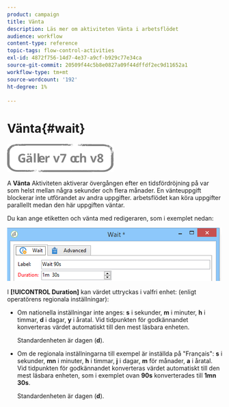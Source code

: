 ```yaml
---
product: campaign
title: Vänta
description: Läs mer om aktiviteten Vänta i arbetsflödet
audience: workflow
content-type: reference
topic-tags: flow-control-activities
exl-id: 4872f756-14d7-4e37-a9cf-b929c77e34ca
source-git-commit: 20509f44c5b8e0827a09f44dffdf2ec9d11652a1
workflow-type: tm+mt
source-wordcount: '192'
ht-degree: 1%

---
```


# Vänta{#wait}

![](../../assets/common.svg)

A **Vänta** Aktiviteten aktiverar övergången efter en tidsfördröjning på var som helst mellan några sekunder och flera månader. En vänteuppgift blockerar inte utförandet av andra uppgifter. arbetsflödet kan köra uppgifter parallellt medan den här uppgiften väntar.

Du kan ange etiketten och vänta med redigeraren, som i exemplet nedan:

![](assets/edit_wait.png)

I **[!UICONTROL Duration]** kan värdet uttryckas i valfri enhet: (enligt operatörens regionala inställningar):

* Om nationella inställningar inte anges: **s** i sekunder, **m** i minuter, **h** i timmar, **d** i dagar, **y** i åratal. Vid tidpunkten för godkännandet konverteras värdet automatiskt till den mest läsbara enheten.

   Standardenheten är dagen (**d**).

* Om de regionala inställningarna till exempel är inställda på &quot;Français&quot;: **s** i sekunder, **mn** i minuter, **h** i timmar, **j** i dagar, **m** för månader, **a** i åratal. Vid tidpunkten för godkännandet konverteras värdet automatiskt till den mest läsbara enheten, som i exemplet ovan **90s** konverterades till **1mn 30s**.

   Standardenheten är dagen (**d**).
